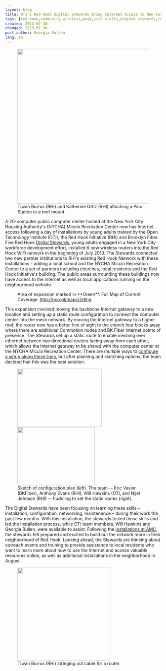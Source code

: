 ```yaml
---
layout: blog
title: OTI's Red Hook Digital Stewards Bring Internet Access to New York City Housing Authority Facility
tags: [red hook,community wireless,mesh,site visits,digital stewards,routers,maintenance]
created: 2013-07-30
changed: 2013-07-30
post_author: Georgia Bullen
lang: en
---
```


<figure>
<img alt="" src="http://oti.newamerica.net/sites/newamerica.net/files/articles/tiwan_kathy_roofmount_0.JPG" width="500px;"/>
<figcaption>Tiwan Burrus (RHI) and Katherine Ortiz (RHI) attaching a Pico Station to a roof mount.</figcaption>
</figure>

A 20-computer public computer center hosted at the New York City Housing Authority's (NYCHA) Miccio Recreation Center now has Internet access following a day of installations by young adults trained by the Open Technology Institute (OTI), the Red Hook Initiative (RHI) and Brooklyn Fiber. Five Red Hook <a href="http://oti.newamerica.net/blogposts/2013/new_video_community_technology_and_training-88639">Digital Stewards</a>, young adults engaged in a New York City workforce development effort, installed 6 new wireless routers into the Red Hook WiFi network in the beginning of July 2013. The Stewards connected two new partner institutions to RHI's existing Red Hook Network with these installations - adding a local school and the NYCHA Miccio Recreation Center to a set of partners including churches, local residents and the Red Hook Initiative's building. The public areas surrounding these buildings now have access to the Internet as well as local applications running on the neighborhood website.

<figure>
<img alt="" src="http://oti.newamerica.net/sites/newamerica.net/files/articles/red_hook_expansion.png" />
<figcaption>
Area of expansion marked in **Green**. Full Map of Current Coverage: <a href="http://goo.gl/maps/2r6np">http://goo.gl/maps/2r6np</a>
</figcaption>
</figure>

This expansion involved moving the backbone Internet gateway to a new location and setting up a static route configuration to connect the computer center into the mesh network. By moving the Internet gateway to a higher roof, the router now has a better line of sight to the church four blocks away where there are additional Commotion nodes and BK Fiber Internet points of presence. The Stewards set up a static route to enable meshing over ethernet between two directional routers facing away from each other, which allows the Internet gateway to be shared with the computer center at the NYCHA Miccio Recreation Center. There are multiple ways to <a href="https://code.commotionwireless.net/projects/commotion/wiki/Common_Commotion_Configurations">configure a setup along these lines</a>, but after planning and sketching options, the team decided that this was the best solution.

<figure> 
<img alt="" src="http://oti.newamerica.net/sites/newamerica.net/files/articles/sketch_planning_config.jpg" style="width: 272px; height: 188px;" /> 
<img alt="" src="http://oti.newamerica.net/sites/newamerica.net/files/articles/team-config.JPG" style="width: 250px; height: 188px;" />
<figcaption>Sketch of configuration plan (left). The team -- Eric Vesler (BKFiber), Anthony Evans (RHI), Will Hawkins (OTI, and Nijel Johnson (RHI) -- huddling to set the static routes (right).</figcaption>
</figure>

The Digital Stewards have been focusing on learning these skills – installation, configuration, networking, maintenance – during their work the past few months. With this installation, the stewards tested those skills and led the installation process, while OTI team members, Will Hawkins and Georgia Bullen, were available to assist. Following the <a href="http://oti.newamerica.net/blogposts/2013/the_2013_allied_media_conference_magicnet_powered_by_commotion-88051">installations at AMC</a>, the stewards felt prepared and excited to build out the network more in their neighborhood of Red Hook. Looking ahead, the Stewards are thinking about outreach events and training to provide assistance to local residents who want to learn more about how to use the Internet and access valuable resources online, as well as additional installations in the neighborhood in August.

<figure>
 <img alt="" src="http://oti.newamerica.net/sites/newamerica.net/files/articles/tiwan-cable_0.JPG" width="300px" />
 <figcaption>Tiwan Burrus (RHI) stringing out cable for a router.</figcaption>
</figure>
